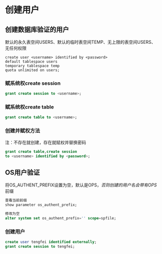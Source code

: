 # 创建用户

## 创建数据库验证的用户

默认的永久表空间USERS、默认的临时表空间TEMP、无上限的表空间USERS、无任何权限

```shell
create user <username> identified by <password>
default tablespace users
temporary tablespace temp
quota unlimited on users;
```

### 赋系统权create session

```sql
grant create session to <username>;
```

### 赋系统权create table

```sql
grant create table to <username>;
```

### 创建并赋权方法

注：不存在就创建，存在就赋权并替换密码

```sql
grant create table,create session
to <username> identified by <password>;
```

## OS用户验证

将OS_AUTHENT_PREFIX设置为空，默认是OPS$，否则创建的用户名会带有OPS$前缀

```sql
查看当前前缀
show parameter os_authent_prefix;

修改为空
alter system set os_authent_prefix='' scope=spfile;
```

### 创建用户

```sql
create user tengfei identified externally;
grant create session to tengfei;
```

